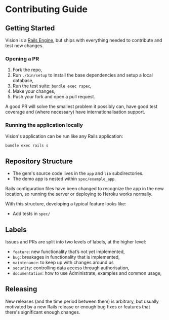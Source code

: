 # Contributing Guide

## Getting Started

Vision is a [Rails Engine][], but ships with everything needed to
contribute and test new changes.

[Rails Engine]: https://guides.rubyonrails.org/engines.html

### Opening a PR

1. Fork the repo,
2. Run `./bin/setup` to install the base dependencies and setup a local
   database,
3. Run the test suite: `bundle exec rspec`,
4. Make your changes,
5. Push your fork and open a pull request.

A good PR will solve the smallest problem it possibly can, have good test
coverage and (where necessary) have internationalisation support.

### Running the application locally

Vision's application can be run like any Rails application:

```sh
bundle exec rails s
```

## Repository Structure

* The gem's source code lives in the `app` and `lib` subdirectories.
* The demo app is nested within `spec/example_app`.

Rails configuration files have been changed
to recognize the app in the new location,
so running the server or deploying to Heroku works normally.

With this structure, developing a typical feature looks like:

* Add tests in `spec/`

## Labels

Issues and PRs are split into two levels of labels, at the higher level:

* `feature`: new functionality that’s not yet implemented,
* `bug`: breakages in functionality that is implemented,
* `maintenance`: to keep up with changes around us
* `security`: controlling data access through authorisation,
* `documentation`: how to use Administrate, examples and common usage,

## Releasing

New releases (and the time period between them) is arbitrary, but usually
motivated by a new Rails release or enough bug fixes or features that
there's significant enough changes.